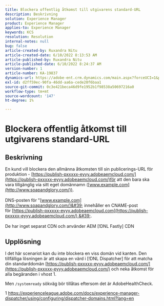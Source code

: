 ```yaml
---
title: Blockera offentlig åtkomst till utgivarens standard-URL
description: Beskrivning
solution: Experience Manager
product: Experience Manager
applies-to: Experience Manager
keywords: KCS
resolution: Resolution
internal-notes: null
bug: false
article-created-by: Ruxandra Nitu
article-created-date: 6/10/2022 8:13:53 AM
article-published-by: Ruxandra Nitu
article-published-date: 6/10/2022 8:24:37 AM
version-number: 1
article-number: KA-19837
dynamics-url: https://adobe-ent.crm.dynamics.com/main.aspx?forceUCI=1&pagetype=entityrecord&etn=knowledgearticle&id=59764c3e-95e8-ec11-bb3c-000d3a3b17fa
exl-id: d2ff59ec-90fa-46dd-aa6a-cede20f6baa1
source-git-commit: 0c3e421beca46d9fe1952b1f98538a50697216a0
workflow-type: tm+mt
source-wordcount: '147'
ht-degree: 1%

---
```


# Blockera offentlig åtkomst till utgivarens standard-URL

## Beskrivning

En kund vill blockera den allmänna åtkomsten till sin publicerings-URL för produktion - [https://publish-pxxxxx-eyyy.adobeaemcloud.com/](https://publish-pxxxxx-eyyy.adobeaemcloud.com/)för att den bara ska vara tillgänglig via sitt eget domännamn ([www.example.com](http://www.soapandglory.com/)). <br><br>DNS-posten för &quot;[www.example.com](http://www.soapandglory.com/)&#39; innehåller en CNAME-post för [https://publish-pxxxxx-eyyy.adobeaemcloud.com](https://publish-pxxxxx-eyyy.adobeaemcloud.com/) &#39;. <br><br>De har inget separat CDN och använder AEM [!DNL Fastly] CDN

## Upplösning


I det här scenariot kan du inte blockera en viss domän vid kanten.
Den tillfälliga lösningen är att skapa en värd i [!DNL Dispatcher] för att matcha din standarddomän [https://publish-pxxxxx-eyyy.adobeaemcloud.com/](https://publish-pxxxxx-eyyy.adobeaemcloud.com/) och neka åtkomst för alla begäranden i vhost 1.

Men `/systemready` sökväg bör tillåtas eftersom det är AdobeHealthCheck.

1 https://experienceleague.adobe.com/docs/experience-manager-dispatcher/using/configuring/dispatcher-domains.html?lang=en
